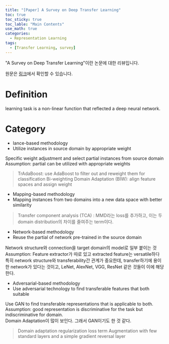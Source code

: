 ```yaml
---
title: "[Paper] A Survey on Deep Transfer Learning"
toc: true
toc_sticky: true
toc_lable: "Main Contents"
use_math: true
categories:
  - Representation Learning
tags:
  - [Transfer Learning, survey]
---
```


"A Survey on Deep Transfer Learning"이란 논문에 대한 리뷰입니다.

원문은 [링크](https://link.springer.com/chapter/10.1007/978-3-030-01424-7_27)에서 확인할 수 있습니다.

# Definition
learning task is a non-linear function that reflected a deep neural network.

# Category
-	Iance-based methodology
  - Utilize instances in source domain by appropriate weight

Specific weight adjustment and select partial instances from source domain <br>
Assumption: partial can be utilized with appropriate weights<br>
 > TrAdaBoost: use AdaBoost to filter out and reweight them for classification
 > Bi-weighting Domain Adaptation (BIW): align feature spaces and assign weight

-	Mapping-based methodology
 - Mapping instances from two domains into a new data space with better similarity
  > Transfer component analysis (TCA) : MMD라는 loss를 추가하고, 이는 두 domain distribution의 차이를 줄여주는 term이다.

-	Network-based methodology
 - Reuse the partial of network pre-trained in the source domain

Network structure와 connection을 target domain의 model로 일부 붙이는 것<br>
Assumption: Feature extractor가 따로 있고 extracted feature는 versatile하다<br>
특히 network structure와 transferability간 관계가 중요한데, transfer하기에 용이한 network가 있다는 것이고, LeNet, AlexNet, VGG, ResNet 같은 것들이 이에 해당한다.<br>

-	Adversarial-based methodology
 - Use adversarial technology to find transferable features that both suitable 

Use GAN to find transferable representations that is applicable to both.<br>
Assumption: good representation is discriminative for the task but indiscriminative for domain.<br>
Domain Adaptation이 많이 보인다. 그래서 GAN이기도 한 것 같다.
  > Domain adaptation regularization loss term
  > Augmentation with few standard layers and a simple gradient reversal layer
